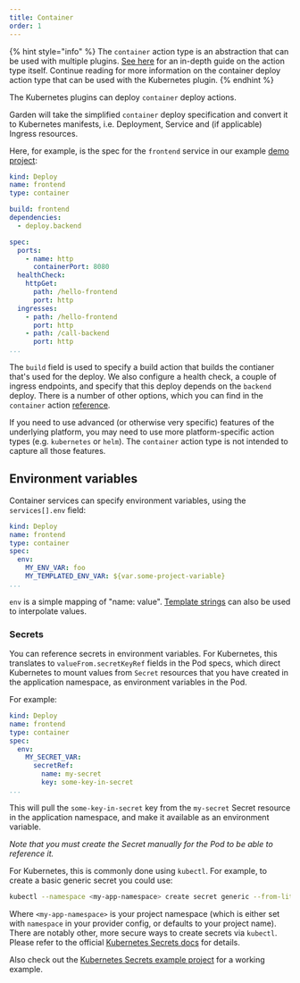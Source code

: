 ```yaml
---
title: Container
order: 1
---
```


{% hint style="info" %}
The `container` action type is an abstraction that can be used with multiple plugins. [See here](../../other-plugins/container.md) for an in-depth guide on the action type itself. Continue reading for more information on the container deploy action type that can be used with the Kubernetes plugin.
{% endhint %}

The Kubernetes plugins can deploy `container` deploy actions.

Garden will take the simplified `container` deploy specification and convert it to Kubernetes manifests, i.e. Deployment, Service and (if applicable) Ingress resources.

Here, for example, is the spec for the `frontend` service in our example [demo project](../../../examples/demo-project/README.md):

```yaml
kind: Deploy
name: frontend
type: container

build: frontend
dependencies:
  - deploy.backend

spec:
  ports:
    - name: http
      containerPort: 8080
  healthCheck:
    httpGet:
      path: /hello-frontend
      port: http
  ingresses:
    - path: /hello-frontend
      port: http
    - path: /call-backend
      port: http
...
```

The `build` field is used to specify a build action that builds the contianer that's used for the deploy. We also configure a health check, a couple of ingress endpoints, and specify that this deploy depends on the `backend` deploy. There is a number of other options, which you can find in the `container` action [reference](../../reference/action-types/Deploy/container.md).

If you need to use advanced (or otherwise very specific) features of the underlying platform, you may need to use more platform-specific action types (e.g. `kubernetes` or `helm`). The `container` action type is not intended to capture all those features.

## Environment variables

Container services can specify environment variables, using the `services[].env` field:

```yaml
kind: Deploy
name: frontend
type: container
spec:
  env:
    MY_ENV_VAR: foo
    MY_TEMPLATED_ENV_VAR: ${var.some-project-variable}
...
```

`env` is a simple mapping of "name: value". [Template strings](../../using-garden/variables-and-templating.md#template-string-basics) can also be used to interpolate values.

### Secrets

You can reference secrets in environment variables. For Kubernetes, this translates to `valueFrom.secretKeyRef` fields in the Pod specs, which direct Kubernetes to mount values from `Secret` resources that you have created in the application namespace, as environment variables in the Pod.

For example:

```yaml
kind: Deploy
name: frontend
type: container
spec:
  env:
    MY_SECRET_VAR:
      secretRef:
        name: my-secret
        key: some-key-in-secret
...
```

This will pull the `some-key-in-secret` key from the `my-secret` Secret resource in the application namespace, and make it available as an environment variable.

_Note that you must create the Secret manually for the Pod to be able to reference it._

For Kubernetes, this is commonly done using `kubectl`. For example, to create a basic generic secret you could use:

```sh
kubectl --namespace <my-app-namespace> create secret generic --from-literal=some-key-in-secret=foo
```

Where `<my-app-namespace>` is your project namespace (which is either set with `namespace` in your provider config, or defaults to your project name). There are notably other, more secure ways to create secrets via `kubectl`. Please refer to the official [Kubernetes Secrets docs](https://kubernetes.io/docs/concepts/configuration/secret/#creating-a-secret-using-kubectl-create-secret) for details.

Also check out the [Kubernetes Secrets example project](../../../examples/kubernetes-secrets/README.md) for a working example.

